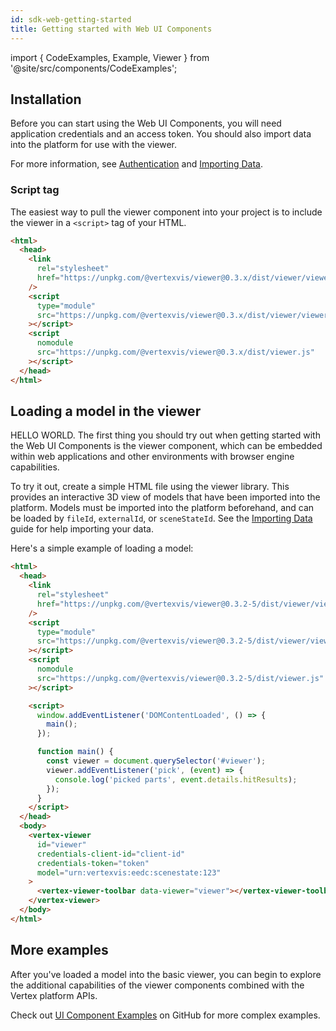 ```yaml
---
id: sdk-web-getting-started
title: Getting started with Web UI Components
---
```


import { CodeExamples, Example, Viewer } from '@site/src/components/CodeExamples';

## Installation

Before you can start using the Web UI Components, you will need application credentials and an access token. You should also import data into the platform for use with the viewer.

For more information, see [Authentication](../guides/authentication) and [Importing Data](../guides/importing-data).

### Script tag

The easiest way to pull the viewer component into your project is to include the viewer in a `<script>` tag of your HTML.

```html
<html>
  <head>
    <link
      rel="stylesheet"
      href="https://unpkg.com/@vertexvis/viewer@0.3.x/dist/viewer/viewer.css"
    />
    <script
      type="module"
      src="https://unpkg.com/@vertexvis/viewer@0.3.x/dist/viewer/viewer.esm.js"
    ></script>
    <script
      nomodule
      src="https://unpkg.com/@vertexvis/viewer@0.3.x/dist/viewer.js"
    ></script>
  </head>
</html>
```

## Loading a model in the viewer

HELLO WORLD. The first thing you should try out when getting started with the Web UI Components is the viewer component, which can be embedded within web applications and other environments with browser engine capabilities.

To try it out, create a simple HTML file using the viewer library. This provides an interactive 3D view of models that have been imported into the platform. Models must be imported into the platform beforehand, and can be loaded by `fileId`, `externalId`, or `sceneStateId`. See the [Importing Data](../guides/importing-data) guide for
help importing your data.

Here's a simple example of loading a model:

<CodeExamples>
<Example lang="html">

```html
<html>
  <head>
    <link
      rel="stylesheet"
      href="https://unpkg.com/@vertexvis/viewer@0.3.2-5/dist/viewer/viewer.css"
    />
    <script
      type="module"
      src="https://unpkg.com/@vertexvis/viewer@0.3.2-5/dist/viewer/viewer.esm.js"
    ></script>
    <script
      nomodule
      src="https://unpkg.com/@vertexvis/viewer@0.3.2-5/dist/viewer.js"
    ></script>

    <script>
      window.addEventListener('DOMContentLoaded', () => {
        main();
      });

      function main() {
        const viewer = document.querySelector('#viewer');
        viewer.addEventListener('pick', (event) => {
          console.log('picked parts', event.details.hitResults);
        });
      }
    </script>
  </head>
  <body>
    <vertex-viewer
      id="viewer"
      credentials-client-id="client-id"
      credentials-token="token"
      model="urn:vertexvis:eedc:scenestate:123"
    >
      <vertex-viewer-toolbar data-viewer="viewer"></vertex-viewer-toolbar>
    </vertex-viewer>
  </body>
</html>
```

</Example>

<Viewer src="/examples/getting-started/viewer.html"/>

</CodeExamples>

## More examples

After you've loaded a model into the basic viewer, you can begin to explore the additional capabilities of the
viewer components combined with the Vertex platform APIs.

Check out [UI Component Examples](https://github.com/Vertexvis/web-sdk-examples) on GitHub for more complex examples.
